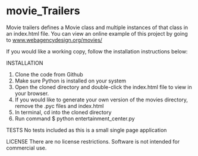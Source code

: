 # movie_Trailers
Movie trailers defines a Movie class and multiple instances of that class in an index.html file. You can view an online example of this project by going to www.webagencydesign.org/movies/

If you would like a working copy, follow the installation instructions below:

INSTALLATION
1. Clone the code from Github
2. Make sure Python is installed on your system
3. Open the cloned directory and double-click the index.html file to view in your browser.
4. If you would like to generate your own version of the movies directory, remove the .pyc files and index.html
5. In terminal, cd into the cloned directory
6. Run command $ python entertainment_center.py

TESTS
No tests included as this is a small single page application

LICENSE
There are no license restrictions. Software is not intended for commercial use.
